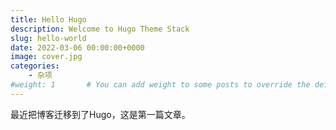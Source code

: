 ```yaml
---
title: Hello Hugo
description: Welcome to Hugo Theme Stack
slug: hello-world
date: 2022-03-06 00:00:00+0000
image: cover.jpg
categories:
    - 杂项
#weight: 1       # You can add weight to some posts to override the default sorting (date descending)
---
```


最近把博客迁移到了Hugo，这是第一篇文章。
